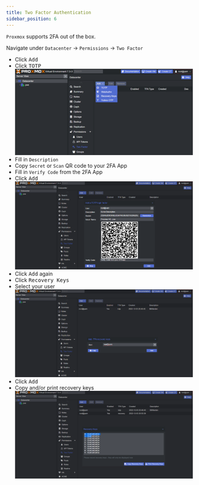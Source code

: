 ```yaml
---
title: Two Factor Authentication
sidebar_position: 6
---
```


`Proxmox` supports 2FA out of the box.

Navigate under `Datacenter` -> `Permissions` -> `Two Factor`

- Click <kbd>Add</kbd>
- Click <kbd>TOTP</kbd>
  ![2fa-totp](img/proxmox-2fa-totp.png)
- Fill in `Description`
- Copy `Secret` or `Scan` QR code to your 2FA App
- Fill in `Verify Code` from the 2FA App
- Click <kbd>Add</kbd>
  ![2fa-qr](img/proxmox-2fa-qr.png)
- Click <kbd>Add</kbd> again
- Click <kbd>Recovery Keys</kbd>
- Select your user
  ![recovery-keys](img/proxmox-recovery-keys.png)
- Click <kbd>Add</kbd>
- Copy and/or print recovery keys
  ![recovery-copy](img/proxmox-recovery-copy.png)
